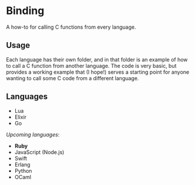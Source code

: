 Binding
===

A how-to for calling C functions from every language.

Usage
---

Each language has their own folder, and in that folder is an example of how to call a C function from another language. The code is very basic, but provides a working example that (I hope!) serves a starting point for anyone wanting to call some C code from a different language.

Languages
---

- Lua
- Elixir
- Go

*Upcoming languages*:

- **Ruby**
- JavaScript (Node.js)
- Swift
- Erlang
- Python
- OCaml
